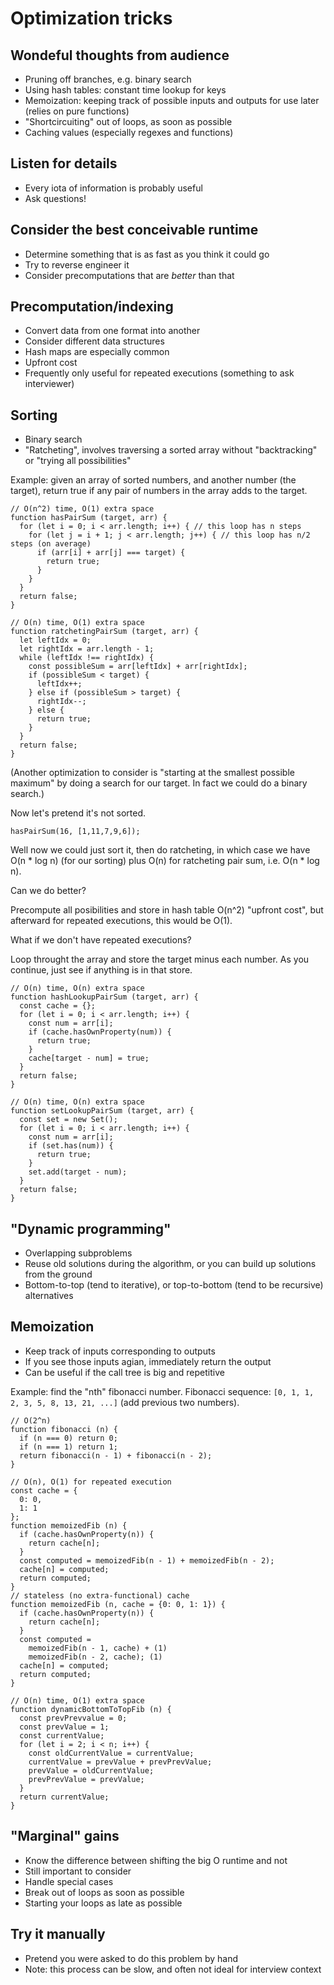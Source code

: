 # Optimization tricks

## Wondeful thoughts from audience
- Pruning off branches, e.g. binary search
- Using hash tables: constant time lookup for keys
- Memoization: keeping track of possible inputs and outputs for use later (relies on pure functions)
- "Shortcircuiting" out of loops, as soon as possible
- Caching values (especially regexes and functions)

## Listen for details
- Every iota of information is probably useful
- Ask questions!

## Consider the best conceivable runtime
- Determine something that is as fast as you think it could go
- Try to reverse engineer it
- Consider precomputations that are *better* than that

## Precomputation/indexing
- Convert data from one format into another
- Consider different data structures
- Hash maps are especially common
- Upfront cost
- Frequently only useful for repeated executions (something to ask interviewer)

## Sorting
- Binary search
- "Ratcheting", involves traversing a sorted array without "backtracking" or "trying all possibilities"

Example: given an array of sorted numbers, and another number (the target), return true if any pair of numbers in the array adds to the target.

```
// O(n^2) time, O(1) extra space
function hasPairSum (target, arr) {
  for (let i = 0; i < arr.length; i++) { // this loop has n steps
    for (let j = i + 1; j < arr.length; j++) { // this loop has n/2 steps (on average)
      if (arr[i] + arr[j] === target) {
        return true;
      }
    }
  }
  return false;
}

// O(n) time, O(1) extra space
function ratchetingPairSum (target, arr) {
  let leftIdx = 0;
  let rightIdx = arr.length - 1;
  while (leftIdx !== rightIdx) {
    const possibleSum = arr[leftIdx] + arr[rightIdx];
    if (possibleSum < target) {
      leftIdx++;
    } else if (possibleSum > target) {
      rightIdx--;
    } else {
      return true;
    }
  }
  return false; 
}
```

(Another optimization to consider is "starting at the smallest possible maximum" by doing a search for our target. In fact we could do a binary search.)

Now let's pretend it's not sorted.

```
hasPairSum(16, [1,11,7,9,6]);
```

Well now we could just sort it, then do ratcheting, in which case we have O(n * log n) (for our sorting) plus O(n) for ratcheting pair sum, i.e. O(n * log n).

Can we do better?

Precompute all posibilities and store in hash table O(n^2) "upfront cost", but afterward for repeated executions, this would be O(1).

What if we don't have repeated executions?

Loop throught the array and store the target minus each number. As you continue, just see if anything is in that store.

```
// O(n) time, O(n) extra space
function hashLookupPairSum (target, arr) {
  const cache = {};
  for (let i = 0; i < arr.length; i++) {
    const num = arr[i];
    if (cache.hasOwnProperty(num)) {
      return true;
    }
    cache[target - num] = true;
  }
  return false;
}

// O(n) time, O(n) extra space
function setLookupPairSum (target, arr) {
  const set = new Set();
  for (let i = 0; i < arr.length; i++) {
    const num = arr[i];
    if (set.has(num)) {
      return true;
    }
    set.add(target - num);
  }
  return false;
}
```

## "Dynamic programming"
- Overlapping subproblems
- Reuse old solutions during the algorithm, or you can build up solutions from the ground
- Bottom-to-top (tend to iterative), or top-to-bottom (tend to be recursive) alternatives

## Memoization
- Keep track of inputs corresponding to outputs
- If you see those inputs agian, immediately return the output
- Can be useful if the call tree is big and repetitive

Example: find the "nth" fibonacci number. Fibonacci sequence: `[0, 1, 1, 2, 3, 5, 8, 13, 21, ...]` (add previous two numbers).

```
// O(2^n)
function fibonacci (n) {
  if (n === 0) return 0;
  if (n === 1) return 1;
  return fibonacci(n - 1) + fibonacci(n - 2);
}

// O(n), O(1) for repeated execution
const cache = {
  0: 0,
  1: 1
};
function memoizedFib (n) {
  if (cache.hasOwnProperty(n)) {
    return cache[n];
  }
  const computed = memoizedFib(n - 1) + memoizedFib(n - 2);
  cache[n] = computed;
  return computed;
}
// stateless (no extra-functional) cache
function memoizedFib (n, cache = {0: 0, 1: 1}) {
  if (cache.hasOwnProperty(n)) {
    return cache[n];
  }
  const computed =
    memoizedFib(n - 1, cache) + (1)
    memoizedFib(n - 2, cache); (1)
  cache[n] = computed;
  return computed;
}

// O(n) time, O(1) extra space
function dynamicBottomToTopFib (n) {
  const prevPrevvalue = 0;
  const prevValue = 1;
  const currentValue;
  for (let i = 2; i < n; i++) {
    const oldCurrentValue = currentValue;
    currentValue = prevValue + prevPrevValue;
    prevValue = oldCurrentValue;
    prevPrevValue = prevValue;
  }
  return currentValue;
}
```

## "Marginal" gains
- Know the difference between shifting the big O runtime and not
- Still important to consider
- Handle special cases
- Break out of loops as soon as possible
- Starting your loops as late as possible

## Try it manually
- Pretend you were asked to do this problem by hand
- Note: this process can be slow, and often not ideal for interview context
